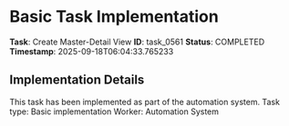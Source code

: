 # Basic Task Implementation

**Task**: Create Master-Detail View
**ID**: task_0561
**Status**: COMPLETED
**Timestamp**: 2025-09-18T06:04:33.765233

## Implementation Details

This task has been implemented as part of the automation system.
Task type: Basic implementation
Worker: Automation System
